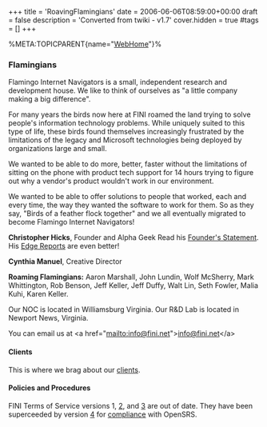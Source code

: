 +++
title = 'RoavingFlamingians'
date = 2006-06-06T08:59:00+00:00
draft = false
description = 'Converted from twiki - v1.7'
cover.hidden = true
#tags = []
+++

%META:TOPICPARENT{name="[WebHome](WebHome "wikilink")"}%

### Flamingians

Flamingo Internet Navigators is a small, independent research and
development house. We like to think of ourselves as "a little company
making a big difference".

For many years the birds now here at FINI roamed the land trying to
solve people's information technology problems. While uniquely suited to
this type of life, these birds found themselves increasingly frustrated
by the limitations of the legacy and Microsoft technologies being
deployed by organizations large and small.

We wanted to be able to do more, better, faster without the limitations
of sitting on the phone with product tech support for 14 hours trying to
figure out why a vendor's product wouldn't work in our environment.

We wanted to be able to offer solutions to people that worked, each and
every time, the way they wanted the software to work for them. So as
they say, "Birds of a feather flock together" and we all eventually
migrated to become Flamingo Internet Navigators!

**Christopher Hicks**, Founder and Alpha Geek Read his [Founder's
Statement](FoundersStatement). His [Edge Reports](EdgeReports) are even
better!

**Cynthia Manuel**, Creative Director

**Roaming Flamingians:** Aaron Marshall, John Lundin, Wolf McSherry,
Mark Whittington, Rob Benson, Jeff Keller, Jeff Duffy, Walt Lin, Seth
Fowler, Malia Kuhi, Karen Keller.

Our NOC is located in Williamsburg Virginia. Our R&D Lab is located in
Newport News, Virginia.

You can email us at \<a
href="[mailto:info@fini.net](mailto:info@fini.net)"\><info@fini.net>\</a\>

#### Clients

This is where we brag about our [clients](FiniClients).

#### Policies and Procedures

FINI Terms of Service versions 1, [2](TermsandConditions2), and
[3](TermsandConditions3) are out of date. They have been superceeded by
version [4](TermsandConditions4) for [compliance](Main.ExhibitA) with
OpenSRS.
